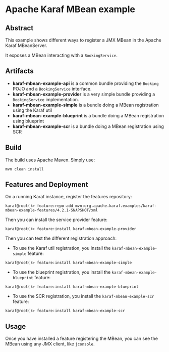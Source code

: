 # Apache Karaf MBean example

## Abstract

This example shows different ways to register a JMX MBean in the Apache Karaf MBeanServer.

It exposes a MBean interacting with a `BookingService`.

## Artifacts

* **karaf-mbean-example-api** is a common bundle providing the `Booking` POJO and a `BookingService` interface.
* **karaf-mbean-example-provider** is a very simple bundle providing a `BookingService` implementation.
* **karaf-mbean-example-simple** is a bundle doing a MBean registration using the Karaf util
* **karaf-mbean-example-blueprint** is a bundle doing a MBean registration using blueprint
* **karaf-mbean-example-scr** is a bundle doing a MBean registration using SCR

## Build

The build uses Apache Maven. Simply use:

```
mvn clean install
```

## Features and Deployment

On a running Karaf instance, register the features repository:

```
karaf@root()> feature:repo-add mvn:org.apache.karaf.examples/karaf-mbean-example-features/4.2.1-SNAPSHOT/xml
```

Then you can install the service provider feature:

```
karaf@root()> feature:install karaf-mbean-example-provider
```

Then you can test the different registration approach:

* To use the Karaf util registration, you install the `karaf-mbean-example-simple` feature:

```
karaf@root()> feature:install karaf-mbean-example-simple
```

* To use the blueprint registration, you install the `karaf-mbean-example-blueprint` feature:

```
karaf@root()> feature:install karaf-mbean-example-blueprint
``` 

* To use the SCR registration, you install the `karaf-mbean-example-scr` feature:

```
karaf@root()> feature:install karaf-mbean-example-scr
```  

## Usage

Once you have installed a feature registering the MBean, you can see the MBean using any JMX client, like `jconsole`. 